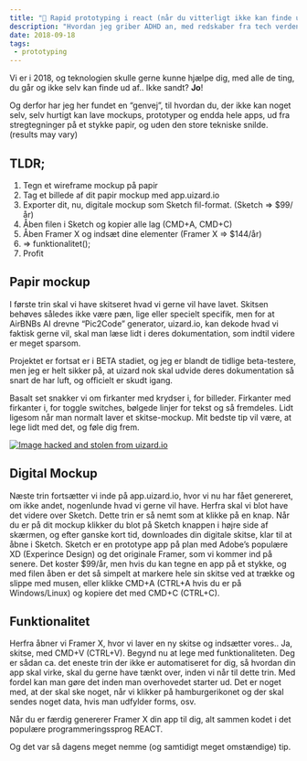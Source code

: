 ```yaml
---
title: "💨 Rapid prototyping i react (når du vitterligt ikke kan finde ud af noget!)"
description: "Hvordan jeg griber ADHD an, med redskaber fra tech verdenen."
date: 2018-09-18
tags:
 - prototyping
---
```


Vi er i 2018, og teknologien skulle gerne kunne hjælpe dig, med alle de ting, du går og ikke selv kan finde ud af.. Ikke sandt? **Jo**! 

Og derfor har jeg her fundet en “genvej”, til hvordan du, der ikke kan noget selv, selv hurtigt kan lave mockups, prototyper og endda hele apps, ud fra stregtegninger på et stykke papir, og uden den store tekniske snilde. (results may vary)

## TLDR;
1. Tegn et wireframe mockup på papir
2. Tag et billede af dit papir mockup med app.uizard.io
3. Exporter dit, nu, digitale mockup som Sketch fil-format. (Sketch => $99/år)
4. Åben filen i Sketch og kopier alle lag (CMD+A, CMD+C)
5. Åben Framer X og indsæt dine elementer (Framer X => $144/år)
6. => funktionalitet();
7. Profit

## Papir mockup
I første trin skal vi have skitseret hvad vi gerne vil have lavet. Skitsen behøves således ikke være pæn, lige eller specielt specifik, men for at AirBNBs AI drevne “Pic2Code” generator, uizard.io, kan dekode hvad vi faktisk gerne vil, skal man læse lidt i deres dokumentation, som indtil videre er meget sparsom. 

Projektet er fortsat er i BETA stadiet, og jeg er blandt de tidlige beta-testere, men jeg er helt sikker på, at uizard nok skal udvide deres dokumentation så snart de har luft, og officielt er skudt igang. 

Basalt set snakker vi om firkanter med krydser i, for billeder. Firkanter med firkanter i, for toggle switches, bølgede linjer for tekst og så fremdeles. Lidt ligesom når man normalt laver et skitse-mockup. Mit bedste tip vil være, at lege lidt med det, og føle dig frem.

[![Image hacked and stolen from uizard.io](https://miro.medium.com/max/627/1*_12Tw0Mvct0XZ9QhPeZv2g.jpeg)](https://miro.medium.com/max/627/1*_12Tw0Mvct0XZ9QhPeZv2g.jpeg)

## Digital Mockup
Næste trin fortsætter vi inde på app.uizard.io, hvor vi nu har fået genereret, om ikke andet, nogenlunde hvad vi gerne vil have. Herfra skal vi blot have det videre over Sketch. Dette trin er så nemt som at klikke på en knap. Når du er på dit mockup klikker du blot på Sketch knappen i højre side af skærmen, og efter ganske kort tid, downloades din digitale skitse, klar til at åbne i Sketch. Sketch er en prototype app på plan med Adobe’s populære XD (Experince Design) og det originale Framer, som vi kommer ind på senere. Det koster $99/år, men hvis du kan tegne en app på et stykke, og med filen åben er det så simpelt at markere hele sin skitse ved at trække og slippe med musen, eller klikke CMD+A (CTRL+A hvis du er på Windows/Linux) og kopiere det med CMD+C (CTRL+C).

## Funktionalitet
Herfra åbner vi Framer X, hvor vi laver en ny skitse og indsætter vores.. Ja, skitse, med CMD+V (CTRL+V). Begynd nu at lege med funktionaliteten. Deg er sådan ca. det eneste trin der ikke er automatiseret for dig, så hvordan din app skal virke, skal du gerne have tænkt over, inden vi når til dette trin. Med fordel kan man gøre det inden man overhovedet starter ud. Det er noget med, at der skal ske noget, når vi klikker på hamburgerikonet og der skal sendes noget data, hvis man udfylder forms, osv.

Når du er færdig genererer Framer X din app til dig, alt sammen kodet i det populære programmeringssprog REACT.

Og det var så dagens meget nemme (og samtidigt meget omstændige) tip.